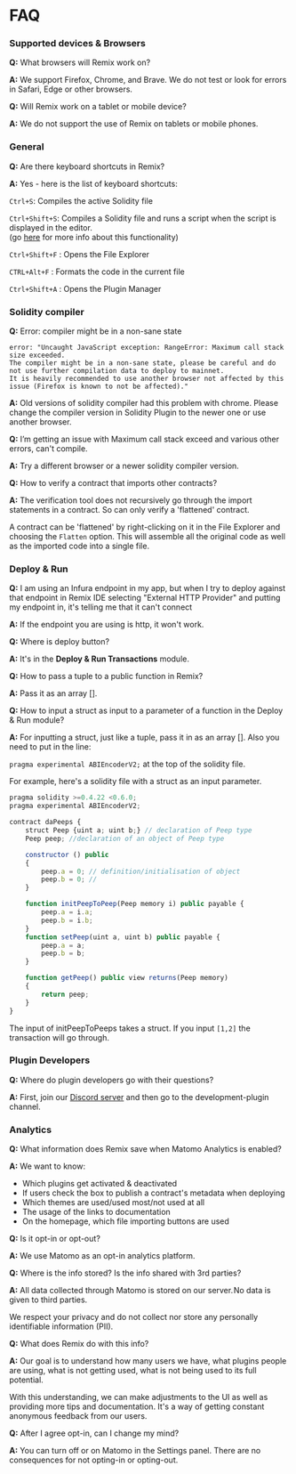 # FAQ

### Supported devices & Browsers

**Q:** What browsers will Remix work on?

**A:** We support Firefox, Chrome, and Brave. We do not test or look for errors in Safari, Edge or other browsers.

**Q:** Will Remix work on a tablet or mobile device?

**A:** We do not support the use of Remix on tablets or mobile phones.

### General

**Q:** Are there keyboard shortcuts in Remix?

**A:** Yes - here is the list of keyboard shortcuts:

`Ctrl+S`: Compiles the active Solidity file

`Ctrl+Shift+S`: Compiles a Solidity file and runs a script when the script is displayed in the editor.<br>(go [here](running_js_scripts.html#compile-a-contract-and-run-a-script-on-the-fly) for more info about this functionality)

`Ctrl+Shift+F` : Opens the File Explorer

`CTRL+Alt+F` : Formats the code in the current file

`Ctrl+Shift+A` : Opens the Plugin Manager

### Solidity compiler

**Q:** Error: compiler might be in a non-sane state

```text
error: "Uncaught JavaScript exception: RangeError: Maximum call stack size exceeded.
The compiler might be in a non-sane state, please be careful and do not use further compilation data to deploy to mainnet.
It is heavily recommended to use another browser not affected by this issue (Firefox is known to not be affected)."
```

**A:** Old versions of solidity compiler had this problem with chrome.
Please change the compiler version in Solidity Plugin to the newer one or use another browser.

**Q:** I’m getting an issue with Maximum call stack exceed and various other errors, can't compile.

**A:** Try a different browser or a newer solidity compiler version.

**Q:** How to verify a contract that imports other contracts?

**A:** The verification tool does not recursively go through the import statements in a contract. So can only verify a 'flattened' contract.

A contract can be 'flattened' by right-clicking on it in the File Explorer and choosing the `Flatten` option. This will assemble all the original code as well as the imported code into a single file.

### Deploy & Run

**Q:** I am using an Infura endpoint in my app, but when I try to deploy against that endpoint in Remix IDE selecting "External HTTP Provider" and putting my endpoint in, it's telling me that it can't connect

**A:** If the endpoint you are using is http, it won't work.

**Q:** Where is deploy button?

**A:** It's in the **Deploy & Run Transactions** module.

**Q:** How to pass a tuple to a public function in Remix?

**A:** Pass it as an array [].

**Q:** How to input a struct as input to a parameter of a function in the Deploy & Run module?

**A:** For inputting a struct, just like a tuple, pass it in as an array []. Also you need to put in the line:

`pragma experimental ABIEncoderV2;` at the top of the solidity file.

For example, here's a solidity file with a struct as an input parameter.

```javascript
pragma solidity >=0.4.22 <0.6.0;
pragma experimental ABIEncoderV2;

contract daPeeps {
    struct Peep {uint a; uint b;} // declaration of Peep type
    Peep peep; //declaration of an object of Peep type

    constructor () public
    {
        peep.a = 0; // definition/initialisation of object
        peep.b = 0; //
    }

    function initPeepToPeep(Peep memory i) public payable {
        peep.a = i.a;
        peep.b = i.b;
    }
    function setPeep(uint a, uint b) public payable {
        peep.a = a;
        peep.b = b;
    }

    function getPeep() public view returns(Peep memory)
    {
        return peep;
    }
}
```

The input of initPeepToPeeps takes a struct. If you input
`[1,2]` the transaction will go through.

### Plugin Developers

**Q:** Where do plugin developers go with their questions?

**A:** First, join our [Discord server](https://discord.gg/zUNteAzJs3) and then go to the development-plugin channel.

### Analytics

**Q:** What information does Remix save when Matomo Analytics is enabled?

**A:** We want to know:

- Which plugins get activated & deactivated
- If users check the box to publish a contract's metadata when deploying
- Which themes are used/used most/not used at all
- The usage of the links to documentation
- On the homepage, which file importing buttons are used

**Q:** Is it opt-in or opt-out?

**A:** We use Matomo as an opt-in analytics platform.

**Q:** Where is the info stored? Is the info shared with 3rd parties?

**A:** All data collected through Matomo is stored on our server. No data is given to third parties.

We respect your privacy and do not collect nor store any personally identifiable information (PII).

**Q:** What does Remix do with this info?

**A:** Our goal is to understand how many users we have, what plugins people are using, what is not getting used, what is not being used to its full potential.

With this understanding, we can make adjustments to the UI as well as providing more tips and documentation. It's a way of getting constant anonymous feedback from our users.

**Q:** After I agree opt-in, can I change my mind?

**A:** You can turn off or on Matomo in the Settings panel. There are no consequences for not opting-in or opting-out.
